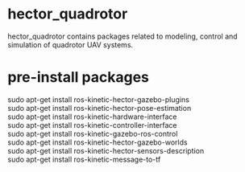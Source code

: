 # hector_quadrotor
hector_quadrotor contains packages related to modeling, control and simulation of quadrotor UAV systems.
# pre-install packages 
sudo apt-get install ros-kinetic-hector-gazebo-plugins<br>
sudo apt-get install ros-kinetic-hector-pose-estimation<br>
sudo apt-get install ros-kinetic-hardware-interface<br>
sudo apt-get install ros-kinetic-controller-interface<br>
sudo apt-get install ros-kinetic-gazebo-ros-control<br>
sudo apt-get install ros-kinetic-hector-gazebo-worlds<br>
sudo apt-get install ros-kinetic-hector-sensors-description<br>
sudo apt-get install ros-kinetic-message-to-tf
